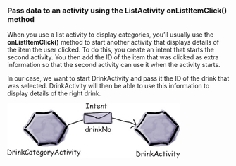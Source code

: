 ### Pass data to an activity using the ListActivity onListItemClick() method

When you use a list activity to display categories, you’ll usually use the **onListItemClick()** method to start another activity that displays details of the item the user clicked. To do this, you create an intent that starts the second activity. You then add the ID of the item that was clicked as extra information so that the second activity can use it when the activity starts.


In our case, we want to start DrinkActivity and pass it the ID of the drink that was selected. DrinkActivity will then be able to use this information to display details of the right drink. 

![](.guides/img/47.png)
